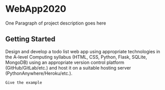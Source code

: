 # WebApp2020

One Paragraph of project description goes here

## Getting Started
Design and develop a todo list web app using appropriate technologies in the A-level Computing syllabus (HTML, CSS, Python, Flask, SQLite, MongoDB) using an appropriate version control platform (GitHub/GitLab/etc.) and host it on a suitable hosting server (PythonAnywhere/Heroku/etc.). 

```
Give the example
```
